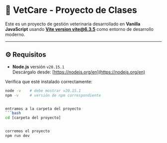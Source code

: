 # 🐾 VetCare - Proyecto de Clases

Este es un proyecto de gestión veterinaria desarrollado en **Vanilla JavaScript** usando [**Vite version  vite@6.3.5**](https://vitejs.dev/) como entorno de desarrollo moderno.

---

## ⚙️ Requisitos

- **Node.js** versión `v20.15.1`  
  Descárgalo desde: [https://nodejs.org/en](https://nodejs.org/en)

Verifica que esté instalado correctamente:

```bash
node -v    # debe mostrar v20.15.1
npm -v     # versión de npm correspondiente


entramos a la carpeta del proyecto
```bash
cd [carpeta del proyecto]


corremos el proyecto
npm run dev
